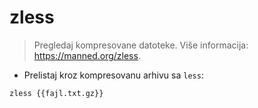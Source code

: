 # zless

> Pregledaj kompresovane datoteke.
> Više informacija: <https://manned.org/zless>.

- Prelistaj kroz kompresovanu arhivu sa `less`:

`zless {{fajl.txt.gz}}`
